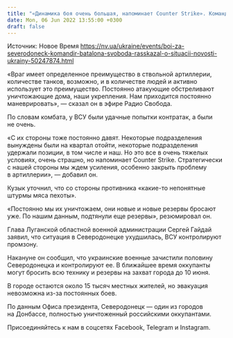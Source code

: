 ```yaml
---
title: "«Динамика боя очень большая, напоминает Counter Strike». Командир батальона Свобода рассказал о боях за Северодонецк"
date: Mon, 06 Jun 2022 13:55:00 +0300
draft: false
---
```

Источник: Новое Время https://nv.ua/ukraine/events/boi-za-severodoneck-komandir-batalona-svoboda-rasskazal-o-situacii-novosti-ukrainy-50247874.html


«Враг имеет определенное преимущество в ствольной артиллерии, количестве танков, возможно, и в количестве людей и активно использует это преимущество. Постоянно атакующие обстреливают уничтожающие дома, наши укрепления. Нам приходится постоянно маневрировать», — сказал он в эфире Радио Свобода.

По словам комбата, у ВСУ были удачные попытки контратак, а были не очень.

«С их стороны тоже постоянно давят. Некоторые подразделения вынуждены были на квартал отойти, некоторые подразделения удержали позиции, в том числе и наш. Но это все в очень тяжелых условиях, очень страшно, но напоминает Counter Strike. Стратегически с нашей стороны мы ждем усиления, особенно закрыть проблему в артиллерии», — добавил он.

Кузык уточнил, что со стороны противника «какие-то непонятные штурмы мяса пехоты».

«Постоянно мы их уничтожаем, они новые и новые резервы бросают уже. По нашим данным, подтянули еще резервы», резюмировал он.

Глава Луганской областной военной администрации Сергей Гайдай заявил, что ситуация в Северодонецке ухудшилась, ВСУ контролируют промзону.

Накануне он сообщил, что украинские военные зачистили половину Северодонецка и контролируют ее. В ближайшее время оккупанты могут бросить всю технику и резервы на захват города до 10 июня.

В городе остаются около 15 тысяч местных жителей, но эвакуация невозможна из-за постоянных боев.

По данным Офиса президента, Северодонецк — один из городов на Донбассе, полностью уничтоженный российскими оккупантами.

Присоединяйтесь к нам в соцсетях Facebook, Telegram и Instagram.
